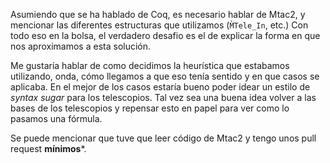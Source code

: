 Asumiendo que se ha hablado de Coq, es necesario hablar de Mtac2, y mencionar las diferentes estructuras que utilizamos (`M̀Tele_In`, etc.)
Con todo eso en la bolsa, el verdadero desafio es el de explicar la forma en que nos aproximamos a esta solución.

Me gustaría hablar de como decidimos la heurística que estabamos utilizando, onda, cómo llegamos a que eso tenía sentido y en que casos se aplicaba. En el mejor de los casos estaría bueno poder idear un estilo de _syntax sugar_ para los telescopios. Tal vez sea una buena idea volver a las bases de los telescopios y repensar esto en papel para ver como lo pasamos una fórmula.

Se puede mencionar que tuve que leer código de Mtac2 y tengo unos pull request **mínimos***.
